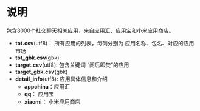 # 说明

包含3000个社交聊天相关应用，来自应用汇、应用宝和小米应用商店。

- **tot.csv**(utf8)： 所有应用的列表，每列分别为 应用名称、包名、对应的应用市场
- **tot_gbk.csv**(gbk):
- **target.csv**(utf8):  包含关键词 “阅后即焚”的应用
- **target_gbk.csv**(gbk)
- **detail_info**(utf8): 应用具体信息和介绍
  - **appchina**：应用汇
  - **qq**： 应用宝
  - **xiaomi**： 小米应用商店